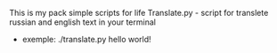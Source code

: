 This is my pack simple scripts for life
Translate.py - script for translete russian and english text in your terminal
* exemple: ./translate.py hello world! 
